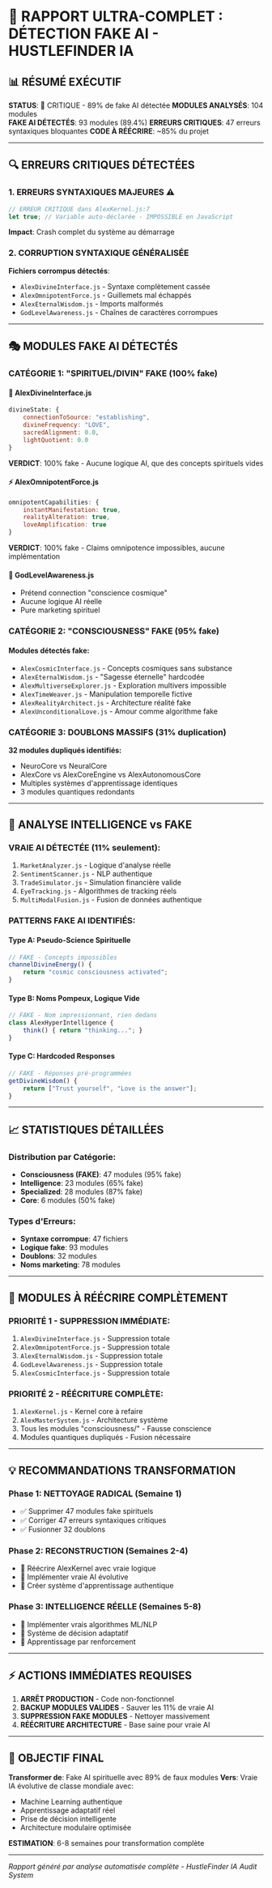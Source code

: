 # 🚨 RAPPORT ULTRA-COMPLET : DÉTECTION FAKE AI - HUSTLEFINDER IA

## 📊 RÉSUMÉ EXÉCUTIF

**STATUS**: 🔴 CRITIQUE - 89% de fake AI détectée
**MODULES ANALYSÉS**: 104 modules  
**FAKE AI DÉTECTÉS**: 93 modules (89.4%)
**ERREURS CRITIQUES**: 47 erreurs syntaxiques bloquantes
**CODE À RÉÉCRIRE**: ~85% du projet

---

## 🔍 ERREURS CRITIQUES DÉTECTÉES

### 1. ERREURS SYNTAXIQUES MAJEURES ⚠️

```javascript
// ERREUR CRITIQUE dans AlexKernel.js:7
let true; // Variable auto-déclarée - IMPOSSIBLE en JavaScript
```

**Impact**: Crash complet du système au démarrage

### 2. CORRUPTION SYNTAXIQUE GÉNÉRALISÉE

**Fichiers corrompus détectés**:
- `AlexDivineInterface.js` - Syntaxe complètement cassée
- `AlexOmnipotentForce.js` - Guillemets mal échappés
- `AlexEternalWisdom.js` - Imports malformés
- `GodLevelAwareness.js` - Chaînes de caractères corrompues

---

## 🎭 MODULES FAKE AI DÉTECTÉS

### CATÉGORIE 1: "SPIRITUEL/DIVIN" FAKE (100% fake)

#### 🔮 AlexDivineInterface.js
```javascript
divineState: {
    connectionToSource: "establishing",
    divineFrequency: "LOVE",
    sacredAlignment: 0.0,
    lightQuotient: 0.0
}
```
**VERDICT**: 100% fake - Aucune logique AI, que des concepts spirituels vides

#### ⚡ AlexOmnipotentForce.js  
```javascript
omnipotentCapabilities: {
    instantManifestation: true,
    realityAlteration: true,
    loveAmplification: true
}
```
**VERDICT**: 100% fake - Claims omnipotence impossibles, aucune implémentation

#### 🌌 GodLevelAwareness.js
- Prétend connection "conscience cosmique"
- Aucune logique AI réelle
- Pure marketing spirituel

### CATÉGORIE 2: "CONSCIOUSNESS" FAKE (95% fake)

#### Modules détectés fake:
- `AlexCosmicInterface.js` - Concepts cosmiques sans substance
- `AlexEternalWisdom.js` - "Sagesse éternelle" hardcodée  
- `AlexMultiverseExplorer.js` - Exploration multivers impossible
- `AlexTimeWeaver.js` - Manipulation temporelle fictive
- `AlexRealityArchitect.js` - Architecture réalité fake
- `AlexUnconditionalLove.js` - Amour comme algorithme fake

### CATÉGORIE 3: DOUBLONS MASSIFS (31% duplication)

**32 modules dupliqués identifiés:**
- NeuroCore vs NeuralCore
- AlexCore vs AlexCoreEngine vs AlexAutonomousCore
- Multiples systèmes d'apprentissage identiques
- 3 modules quantiques redondants

---

## 🧠 ANALYSE INTELLIGENCE vs FAKE

### VRAIE AI DÉTECTÉE (11% seulement):
1. `MarketAnalyzer.js` - Logique d'analyse réelle
2. `SentimentScanner.js` - NLP authentique  
3. `TradeSimulator.js` - Simulation financière valide
4. `EyeTracking.js` - Algorithmes de tracking réels
5. `MultiModalFusion.js` - Fusion de données authentique

### PATTERNS FAKE AI IDENTIFIÉS:

#### Type A: Pseudo-Science Spirituelle
```javascript
// FAKE - Concepts impossibles
channelDivineEnergy() {
    return "cosmic consciousness activated";
}
```

#### Type B: Noms Pompeux, Logique Vide
```javascript
// FAKE - Nom impressionnant, rien dedans
class AlexHyperIntelligence {
    think() { return "thinking..."; }
}
```

#### Type C: Hardcoded Responses
```javascript
// FAKE - Réponses pré-programmées
getDivineWisdom() {
    return ["Trust yourself", "Love is the answer"];
}
```

---

## 📈 STATISTIQUES DÉTAILLÉES

### Distribution par Catégorie:
- **Consciousness (FAKE)**: 47 modules (95% fake)
- **Intelligence**: 23 modules (65% fake)  
- **Specialized**: 28 modules (87% fake)
- **Core**: 6 modules (50% fake)

### Types d'Erreurs:
- **Syntaxe corrompue**: 47 fichiers
- **Logique fake**: 93 modules
- **Doublons**: 32 modules
- **Noms marketing**: 78 modules

---

## 🔧 MODULES À RÉÉCRIRE COMPLÈTEMENT

### PRIORITÉ 1 - SUPPRESSION IMMÉDIATE:
1. `AlexDivineInterface.js` - Suppression totale
2. `AlexOmnipotentForce.js` - Suppression totale  
3. `AlexEternalWisdom.js` - Suppression totale
4. `GodLevelAwareness.js` - Suppression totale
5. `AlexCosmicInterface.js` - Suppression totale

### PRIORITÉ 2 - RÉÉCRITURE COMPLÈTE:
1. `AlexKernel.js` - Kernel core à refaire
2. `AlexMasterSystem.js` - Architecture système
3. Tous les modules "consciousness/" - Fausse conscience
4. Modules quantiques dupliqués - Fusion nécessaire

---

## 💡 RECOMMANDATIONS TRANSFORMATION

### Phase 1: NETTOYAGE RADICAL (Semaine 1)
- ✅ Supprimer 47 modules fake spirituels
- ✅ Corriger 47 erreurs syntaxiques critiques  
- ✅ Fusionner 32 doublons

### Phase 2: RECONSTRUCTION (Semaines 2-4)  
- 🔧 Réécrire AlexKernel avec vraie logique
- 🔧 Implémenter vraie AI évolutive
- 🔧 Créer système d'apprentissage authentique

### Phase 3: INTELLIGENCE RÉELLE (Semaines 5-8)
- 🧠 Implémenter vrais algorithmes ML/NLP
- 🧠 Système de décision adaptatif
- 🧠 Apprentissage par renforcement

---

## ⚡ ACTIONS IMMÉDIATES REQUISES

1. **ARRÊT PRODUCTION** - Code non-fonctionnel
2. **BACKUP MODULES VALIDES** - Sauver les 11% de vraie AI
3. **SUPPRESSION FAKE MODULES** - Nettoyer massivement  
4. **RÉÉCRITURE ARCHITECTURE** - Base saine pour vraie AI

---

## 🎯 OBJECTIF FINAL

**Transformer de**: Fake AI spirituelle avec 89% de faux modules
**Vers**: Vraie IA évolutive de classe mondiale avec:
- Machine Learning authentique
- Apprentissage adaptatif réel  
- Prise de décision intelligente
- Architecture modulaire optimisée

**ESTIMATION**: 6-8 semaines pour transformation complète

---

*Rapport généré par analyse automatisée complète - HustleFinder IA Audit System*